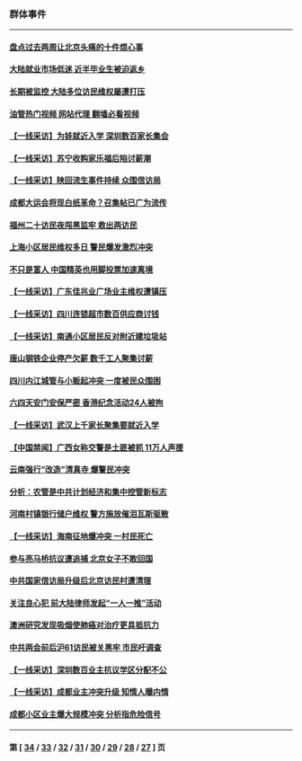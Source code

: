 ### 群体事件
---
#### [盘点过去两周让北京头痛的十件烦心事](../../pages/ncid279/n14052654.md?08140845) 
#### [大陆就业市场低迷 近半毕业生被迫返乡](../../pages/ncid279/n14050945.md?08140845) 
#### [长期被监控 大陆多位访民维权屡遭打压](../../pages/ncid279/n14049331.md?08140845) 
#### [油管热门视频 网站代理 翻墙必看视频](http://138.2.39.72:81/youtube.html?epic-marker?08140845)
#### [【一线采访】为娃就近入学 深圳数百家长集会](../../pages/ncid279/n14044246.md?08140845) 
#### [【一线采访】苏宁收购家乐福后陷讨薪潮](../../pages/ncid279/n14042224.md?08140845) 
#### [【一线采访】陕回流生事件持续 众围信访局](../../pages/ncid279/n14040242.md?08140845) 
#### [成都大运会将现白纸革命？召集帖已广为流传](../../pages/ncid279/n14033119.md?08140845) 
#### [福州二十访民夜闯黑监牢 救出两访民](../../pages/ncid279/n14031617.md?08140845) 
#### [上海小区居民维权多日 警民爆发激烈冲突](../../pages/ncid279/n14029221.md?08140845) 
#### [不只是富人 中国精英也用脚投票加速离境](../../pages/ncid279/n14029086.md?08140845) 
#### [【一线采访】广东佳兆业广场业主维权遭镇压](../../pages/ncid279/n14028175.md?08140845) 
#### [【一线采访】四川连锁超市数百供应商讨钱](../../pages/ncid279/n14025102.md?08140845) 
#### [【一线采访】南通小区居民反对附近建垃圾站](../../pages/ncid279/n14021690.md?08140845) 
#### [唐山钢铁企业停产欠薪 数千工人聚集讨薪](../../pages/ncid279/n14017404.md?08140845) 
#### [四川内江城管与小贩起冲突 一度被民众围困](../../pages/ncid279/n14015922.md?08140845) 
#### [六四天安门安保严密 香港纪念活动24人被拘](../../pages/ncid279/n14009800.md?08140845) 
#### [【一线采访】武汉上千家长聚集要就近入学](../../pages/ncid279/n14009497.md?08140845) 
#### [【中国禁闻】广西女称交警是土匪被抓 11万人声援](../../pages/ncid279/n14006869.md?08140845) 
#### [云南强行“改造”清真寺 爆警民冲突](../../pages/ncid279/n14005561.md?08140845) 
#### [分析：农管是中共计划经济和集中控管新标志](../../pages/ncid279/n14000665.md?08140845) 
#### [河南村镇银行储户维权 警方施放催泪瓦斯驱散](../../pages/ncid279/n13998750.md?08140845) 
#### [【一线采访】海南征地爆冲突 一村民死亡](../../pages/ncid279/n13989137.md?08140845) 
#### [参与亮马桥抗议遭追捕 北京女子不敢回国](../../pages/ncid279/n13985420.md?08140845) 
#### [中共国家信访局升级后北京访民村遭清理](../../pages/ncid279/n13984826.md?08140845) 
#### [关注良心犯 前大陆律师发起“一人一推”活动](../../pages/ncid279/n13980524.md?08140845) 
#### [澳洲研究发现吸烟使肺癌对治疗更具抵抗力](../../pages/ncid279/n13977762.md?08140845) 
#### [中共两会前后沪61访民被关黑牢 市民吁调查](../../pages/ncid279/n13976054.md?08140845) 
#### [【一线采访】深圳数百业主抗议学区分配不公](../../pages/ncid279/n13976680.md?08140845) 
#### [【一线采访】成都业主冲突升级 知情人曝内情](../../pages/ncid279/n13965289.md?08140845) 
#### [成都小区业主爆大规模冲突 分析指危险信号](../../pages/ncid279/n13964520.md?08140845) 

---
#### 第 [ [34](./34.md?08140845) / [33](./33.md?08140845) / [32](./32.md?08140845) / [31](./31.md?08140845) / [30](./30.md?08140845) / [29](./29.md?08140845) / [28](./28.md?08140845) / [27](./27.md?08140845) ] 页
